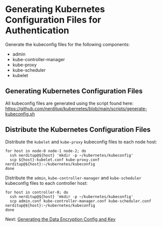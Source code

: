 # Generating Kubernetes Configuration Files for Authentication

Generate the kubeconfig files for the following components:
 - admin
 - kube-controller-manager
 - kube-proxy
 - kube-scheduler
 - kubelet

## Generating Kubernetes Configuration Files

All kubeconfig files are generated using the script found here: 
https://github.com/nerditup/kubernetes/blob/main/scripts/generate-kubeconfig.sh

## Distribute the Kubernetes Configuration Files

Distribute the `kubelet` and `kube-proxy` kubeconfig files to each node host:

```
for host in node-0 node-1 node-2; do
  ssh nerditup@${host} 'mkdir -p ~/kubernetes/kubeconfig'
  scp ${host}-kubelet.conf kube-proxy.conf nerditup@${host}:~/kubernetes/kubeconfig
done
```

Distribute the `admin`, `kube-controller-manager` and `kube-scheduler` kubeconfig files to each controller host:

```
for host in controller-0; do
  ssh nerditup@${host} 'mkdir -p ~/kubernetes/kubeconfig'
  scp admin.conf kube-controller-manager.conf kube-scheduler.conf nerditup@${host}:~/kubernetes/kubeconfig
done
```

Next: [Generating the Data Encryption Config and Key](06-data-encryption-keys.md)
